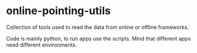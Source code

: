 # online-pointing-utils
Collection of tools used to read the data from online or offline frameworks.

Code is mainly python, to run apps use the scripts. 
Mind that different apps need different environments.
